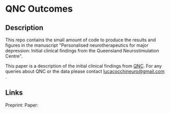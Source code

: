 # QNC Outcomes

## Description
This repo contains the small amount of code to produce the results and figures in the manuscript "Personalised neurotherapeutics for major depression: Initial clinical findings from the Queensland Neurostimulation Centre".

This paper is a description of the initial clinical findings from [QNC](https://qldneurostimulation.com.au/). For any queries about QNC or the data please contact lucacocchineuro@gmail.com .

## Links
Preprint: 
Paper: 
